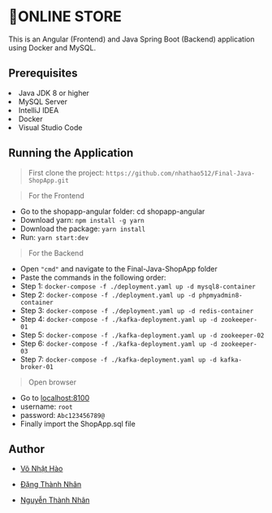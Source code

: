 # 🛒ONLINE STORE

<p>This is an Angular (Frontend) and Java Spring Boot (Backend) application using Docker and MySQL.</p>

## Prerequisites

<li>Java JDK 8 or higher</li>
<li>MySQL Server</li>
<li>IntelliJ IDEA</li>
<li>Docker</li>
<li>Visual Studio Code</li>

## Running the Application

> First clone the project: ```https://github.com/nhathao512/Final-Java-ShopApp.git```

> For the Frontend

* Go to the shopapp-angular folder: cd shopapp-angular
* Download yarn: ```npm install -g yarn```
* Download the package: ```yarn install```
* Run: ```yarn start:dev```

> For the Backend

* Open `"cmd"` and navigate to the Final-Java-ShopApp folder
* Paste the commands in the following order:
* Step 1: `docker-compose -f ./deployment.yaml up -d mysql8-container`
* Step 2: `docker-compose -f ./deployment.yaml up -d phpmyadmin8-container`
* Step 3: `docker-compose -f ./deployment.yaml up -d redis-container`
* Step 4: `docker-compose -f ./kafka-deployment.yaml up -d zookeeper-01`
* Step 5: `docker-compose -f ./kafka-deployment.yaml up -d zookeeper-02`
* Step 6: `docker-compose -f ./kafka-deployment.yaml up -d zookeeper-03`
* Step 7: `docker-compose -f ./kafka-deployment.yaml up -d kafka-broker-01`

> Open browser
* Go to [localhost:8100](https://localhost:8100)
* username: `root`
* password: `Abc123456789@`
* Finally import the ShopApp.sql file

## Author
* [Võ Nhật Hào](https://github.com/nhathao512)

* [Đặng Thành Nhân](https://github.com/nhandang02)

* [Nguyễn Thành Nhân](https://github.com/thanhnhanzxc)
